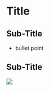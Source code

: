 # Title
## Sub-Title
* bullet point
## Sub-Title
![](https://media2.giphy.com/media/qgQUggAC3Pfv687qPC/giphy.gif)
